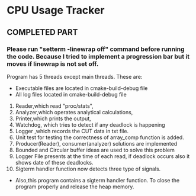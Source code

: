 # CPU Usage Tracker

## COMPLETED PART

### Please run "setterm -linewrap off" command before running the code. Because I tried to implement a progression bar but it moves if linewrap is not set off.

Program has 5 threads except main threads. These are: 
* Executable files are located in cmake-build-debug file
* All log files located in cmake-build-debug file


1) Reader,which read "proc/stats",
2) Analyzer,which operates analytical calculations,
3) Printer,which prints the output,
4) Watchdog, which tries to detect if any deadlock is happening
5) Logger ,which records the CUT data in txt file.
6) Unit test for testing the correctness of array_comp function is added.
7) Producer(Reader), consumer(analyzer) solutions are implemented
8) Bounded and Circular buffer ideas are used to solve this problem
9) Logger File presents at the time of each read, if deadlock occurs also it shows date of these deadlocks.
10) Sigterm handler function now detects three type of signals.
* Also,this program contains a sigterm handler function. To close the program properly and release the heap memory.


